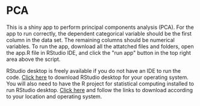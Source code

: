 # PCA
This is a shiny app to perform principal components analysis (PCA).  For the app to run correctly, the dependent categorical variable should be the first column in the data set.  The remaining columns should be numerical variables.  To run the app, download all the attatched files and folders, open the app.R file in RStudio IDE, and click the "run app" button in the top right area above the script.

RStudio desktop is freely available if you do not have an IDE to run the code.  [Click here](https://posit.co/downloads/) to download RStudio desktop for your operating system.  You will also need to have the R project for statistical computing installed to run RStudio desktop.  [Click here](https://cran.r-project.org/mirrors.html) and follow the links to download according to your location and operating system.

